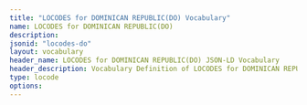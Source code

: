 ```yaml
---
title: "LOCODES for DOMINICAN REPUBLIC(DO) Vocabulary"
name: LOCODES for DOMINICAN REPUBLIC(DO) 
description: 
jsonid: "locodes-do"
layout: vocabulary
header_name: LOCODES for DOMINICAN REPUBLIC(DO) JSON-LD Vocabulary
header_description: Vocabulary Definition of LOCODES for DOMINICAN REPUBLIC(DO) semantics in HTML format. JSON-LD format is available at [locodes-do.jsonld](/vocabulary/locodes-do.jsonld)
type: locode
options:
---
```

